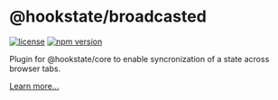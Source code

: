# @hookstate/broadcasted

[![license](https://img.shields.io/github/license/avkonst/hookstate)](https://img.shields.io/github/license/avkonst/hookstate) [![npm version](https://img.shields.io/npm/v/@hookstate/broadcasted.svg?maxAge=300&label=version&colorB=007ec6)](https://www.npmjs.com/package/@hookstate/broadcasted)

Plugin for @hookstate/core to enable syncronization of a state across browser tabs.

[Learn more...](https://hookstate.js.org/docs/extensions-broadcasted)

